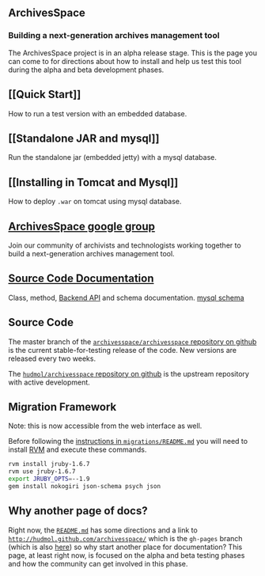 ## ArchivesSpace
### Building a next-generation archives management tool

The ArchivesSpace project is in an alpha release stage.  This is the page you can come to for directions about how to install and help us test this tool during the alpha and beta development phases.

## [[Quick Start]]
How to run a test version with an embedded database.

## [[Standalone JAR and mysql]]
Run the standalone jar (embedded jetty) with a mysql database.

## [[Installing in Tomcat and Mysql]]
How to deploy `.war` on tomcat using mysql database.

## [ArchivesSpace google group](http://groups.google.com/group/archivesspace)
Join our community of archivists and technologists working together to build a next-generation archives management tool. 

## [Source Code Documentation](http://archivesspace.github.com/archivesspace/doc/alpha_index.html)
Class, method, [Backend API](http://archivesspace.github.com/archivesspace/doc/file.API.html) and schema documentation.  [mysql schema](https://gist.github.com/3562410)

## Source Code
The master branch of the [`archivesspace/archivesspace` repository on github](https://github.com/archivesspace/archivesspace) is the current stable-for-testing release of the code.  New versions are released every two weeks.

The [`hudmol/archivesspace` repository on github](https://github.com/hudmol/archivesspace) is the upstream repository with active development.

## Migration Framework

Note: this is now accessible from the web interface as well.

Before following the [instructions in `migrations/README.md`](https://github.com/archivesspace/archivesspace/blob/master/migrations/README.md) you will need to install [RVM](https://rvm.io) and execute these commands.

```sh
rvm install jruby-1.6.7
rvm use jruby-1.6.7
export JRUBY_OPTS=--1.9
gem install nokogiri json-schema psych json
```

## Why another page of docs?

Right now, the [`README.md`](https://github.com/archivesspace/archivesspace/blob/master/README.md) has some directions and a link to [`http://hudmol.github.com/archivesspace/`](http://hudmol.github.com/archivesspace/) which is the `gh-pages` branch (which is also [here](http://hudmol.github.com/archivesspace/)) so why start another place for documentation?  This page, at least right now, is focused on the alpha and beta testing phases and how the community can get involved in this phase.